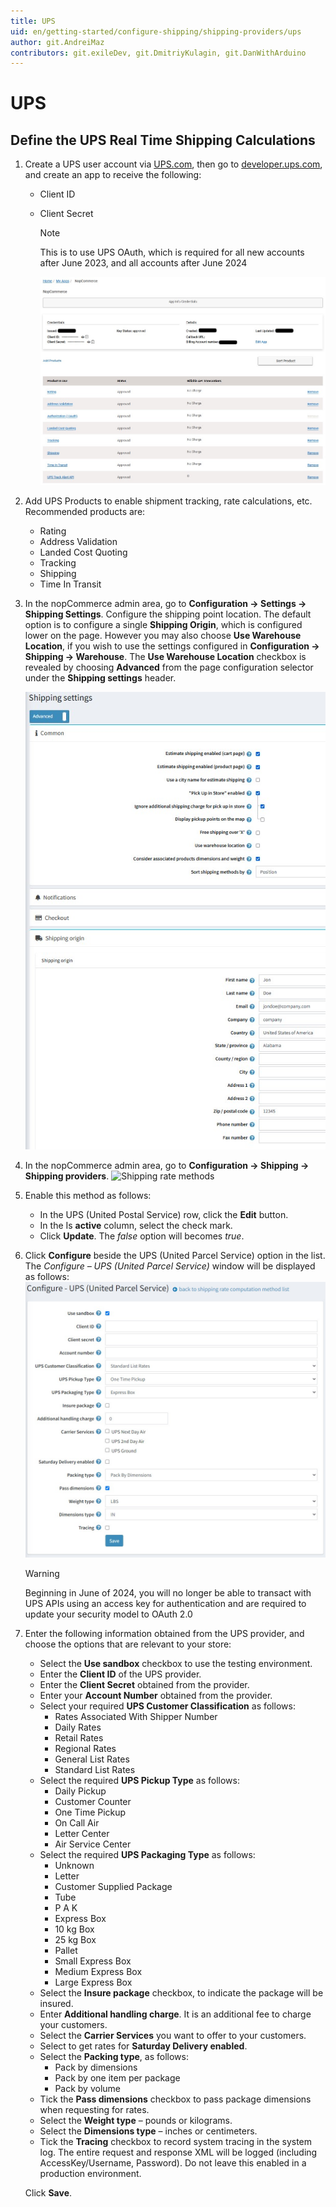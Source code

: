 ```yaml
---
title: UPS
uid: en/getting-started/configure-shipping/shipping-providers/ups
author: git.AndreiMaz
contributors: git.exileDev, git.DmitriyKulagin, git.DanWithArduino
---
```

# UPS

## Define the UPS Real Time Shipping Calculations

1. Create a UPS user account via [UPS.com](https://www.ups.com/), then go to [developer.ups.com](https://developer.ups.com/), and create an app to receive the following:
   * Client ID
   * Client Secret
     > [!NOTE]
     > This is to use UPS OAuth, which is required for all new accounts after June 2023, and all accounts after June 2024

     ![Shipping rate methods](_static/ups/ups-apps-configuration.jpg)

2. Add UPS Products to enable shipment tracking, rate calculations, etc. Recommended products are:

   * Rating
   * Address Validation
   * Landed Cost Quoting
   * Tracking
   * Shipping
   * Time In Transit

3. In the nopCommerce admin area, go to **Configuration → Settings → Shipping Settings**. Configure the shipping point location. The default option is to configure a single **Shipping Origin**, which is configured lower on the page. However you may also choose **Use Warehouse Location**, if you wish to use the settings configured in **Configuration → Shipping → Warehouse**. The **Use Warehouse Location** checkbox is revealed by choosing **Advanced** from the page configuration selector under the **Shipping settings** header.

   ![Shipping rate methods](_static/ups/shipping-settings-advanced.jpg)

4. In the nopCommerce admin area, go to **Configuration → Shipping → Shipping providers**.
   ![Shipping rate methods](_static/ups/shipping-rate-methods.jpg)

5. Enable this method as follows:

   * In the UPS (United Postal Service) row, click the **Edit** button.
   * In the Is **active** column, select the check mark.
   * Click **Update**. The *false* option will becomes *true*.
6. Click **Configure** beside the UPS (United Parcel Service) option in the list.
   The *Configure – UPS (United Parcel Service)* window will be displayed as follows: ![Configure page](_static/ups/ups-configure.jpg)

   > [!WARNING]
   > Beginning in June of 2024, you will no longer be able to transact with UPS APIs using an access key for authentication and are required to update your security model to OAuth 2.0

7. Enter the following information obtained from the UPS provider, and choose the options that are relevant to your store:

   * Select the **Use sandbox** checkbox to use the testing environment.
   * Enter the **Client ID** of the UPS provider.
   * Enter the **Client Secret** obtained from the provider.
   * Enter your **Account Number** obtained from the provider.
   * Select your required **UPS Customer Classification** as follows:
     * Rates Associated With Shipper Number
     * Daily Rates
     * Retail Rates
     * Regional Rates
     * General List Rates
     * Standard List Rates
   * Select the required **UPS Pickup Type** as follows:
     * Daily Pickup
     * Customer Counter
     * One Time Pickup
     * On Call Air
     * Letter Center
     * Air Service Center
   * Select the required **UPS Packaging Type** as follows:
     * Unknown
     * Letter
     * Customer Supplied Package
     * Tube
     * P A K
     * Express Box
     * 10 kg Box
     * 25 kg Box
     * Pallet
     * Small Express Box
     * Medium Express Box
     * Large Express Box
   * Select the **Insure package** checkbox, to indicate the package will be insured.
   * Enter **Additional handling charge**. It is an additional fee to charge your customers.
   * Select the **Carrier Services** you want to offer to your customers.
   * Select to get rates for **Saturday Delivery enabled**.
   * Select the **Packing type**, as follows:
     * Pack by dimensions
     * Pack by one item per package
     * Pack by volume
   * Tick the **Pass dimensions** checkbox to pass package dimensions when requesting for rates.
   * Select the **Weight type** – pounds or kilograms.
   * Select the **Dimensions type** – inches or centimeters.
   * Tick the **Tracing** checkbox to record system tracing in the system log. The entire request and response XML will be logged (including AccessKey/Username, Password). Do not leave this enabled in a production environment.

   Click **Save**.
